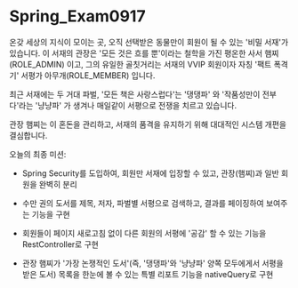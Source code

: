 # Spring_Exam0917
온갖 세상의 지식이 모이는 곳, 오직 선택받은 동물만이 회원이 될 수 있는 '비밀 서재'가 있습니다.
이 서재의 관장은 '모든 것은 흐를 뿐'이라는 철학을 가진 평온한 사서 햄찌(ROLE_ADMIN) 이고, 그의 유일한 골칫거리는 서재의 VVIP 회원이자 자칭 '팩트 폭격기' 서평가 아무개(ROLE_MEMBER) 입니다.

최근 서재에는 두 거대 파벌, '모든 책은 사랑스럽다'는 '댕댕파' 와 '작품성만이 전부다'라는 '냥냥파' 가 생겨나 매일같이 서평으로 전쟁을 치르고 있습니다.

관장 햄찌는 이 혼돈을 관리하고, 서재의 품격을 유지하기 위해 대대적인 시스템 개편을 결심합니다.

오늘의 최종 미션:
- Spring Security를 도입하여, 회원만 서재에 입장할 수 있고, 관장(햄찌)과 일반 회원을 완벽히 분리

- 수만 권의 도서를 제목, 저자, 파벌별 서평으로 검색하고, 결과를 페이징하여 보여주는 기능을 구현

- 회원들이 페이지 새로고침 없이 다른 회원의 서평에 '공감' 할 수 있는 기능을 RestController로 구현

- 관장 햄찌가 '가장 논쟁적인 도서'(즉, '댕댕파'와 '냥냥파' 양쪽 모두에게서 서평을 받은 도서) 목록을 한눈에 볼 수 있는 특별 리포트 기능을 nativeQuery로 구현
